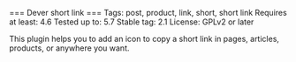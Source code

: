 === Dever short link ===
Tags: post, product, link, short, short link
Requires at least: 4.6
Tested up to: 5.7
Stable tag: 2.1
License: GPLv2 or later

This plugin helps you to add an icon to copy a short link in pages, articles, products, or anywhere you want.